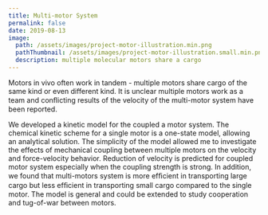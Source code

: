 ```yaml
---
title: Multi-motor System
permalink: false
date: 2019-08-13
image:
  path: /assets/images/project-motor-illustration.min.png
  pathThumbnail: /assets/images/project-motor-illustration.small.min.png
  description: multiple molecular motors share a cargo
---
```


Motors in vivo often work in tandem - multiple motors share cargo of the same kind or even different kind. It is unclear multiple motors work as a team and conﬂicting results of the velocity of the multi-motor system have been reported.

We developed a kinetic model for the coupled a motor system. The chemical kinetic scheme for a single motor is a one-state model, allowing an analytical solution. The simplicity of the model allowed me to investigate the effects of mechanical coupling between multiple motors on the velocity and force-velocity behavior. Reduction of velocity is predicted for coupled motor system especially when the coupling strength is strong. In addition, we found that multi-motors system is more efﬁcient in transporting large cargo but less efﬁcient in transporting small cargo compared to the single motor. The model is general and could be extended to study cooperation and tug-of-war between motors.
